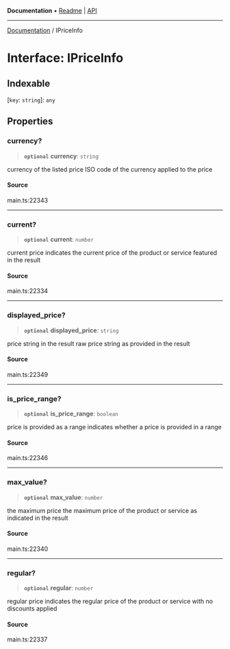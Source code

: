 **Documentation** • [Readme](../README.md) \| [API](../globals.md)

***

[Documentation](../README.md) / IPriceInfo

# Interface: IPriceInfo

## Indexable

 \[`key`: `string`\]: `any`

## Properties

### currency?

> **`optional`** **currency**: `string`

currency of the listed price
ISO code of the currency applied to the price

#### Source

main.ts:22343

***

### current?

> **`optional`** **current**: `number`

current price
indicates the current price of the product or service featured in the result

#### Source

main.ts:22334

***

### displayed\_price?

> **`optional`** **displayed\_price**: `string`

price string in the result
raw price string as provided in the result

#### Source

main.ts:22349

***

### is\_price\_range?

> **`optional`** **is\_price\_range**: `boolean`

price is provided as a range
indicates whether a price is provided in a range

#### Source

main.ts:22346

***

### max\_value?

> **`optional`** **max\_value**: `number`

the maximum price
the maximum price of the product or service as indicated in the result

#### Source

main.ts:22340

***

### regular?

> **`optional`** **regular**: `number`

regular price
indicates the regular price of the product or service with no discounts applied

#### Source

main.ts:22337
